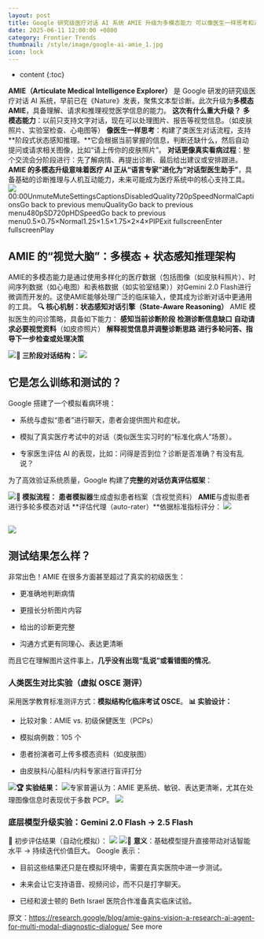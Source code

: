 ```yaml
---
layout: post
title: Google 研究级医疗对话 AI 系统 AMIE 升级为多模态能力 可以像医生一样思考和对话
date: 2025-06-11 12:00:00 +0800
category: Frontier Trends
thumbnail: /style/image/google-ai-amie_1.jpg
icon: lock
---
```

* content
{:toc}

**AMIE（Articulate Medical Intelligence Explorer）** 是 Google 研发的研究级医疗对话 AI 系统，早前已在《Nature》发表，聚焦文本型诊断。此次升级为**多模态 AMIE**，具备理解、请求和推理视觉医学信息的能力。
**这次有什么重大升级？**
**多模态能力**：以前只支持文字对话，现在可以处理图片、报告等视觉信息。（如皮肤照片、实验室检查、心电图等）
**像医生一样思考**：构建了类医生对话流程，支持**阶段式状态感知推理。**它会根据当前掌握的信息，判断还缺什么，然后自动提问或请求相关图像，比如“请上传你的皮肤照片”。
**对话更像真实看病过程**：整个交流会分阶段进行：先了解病情、再提出诊断、最后给出建议或安排跟进。
**AMIE 的多模态升级意味着医疗 AI 正从“语言专家”进化为“对话型医生助手”**，具备基础的诊断推理与人机互动能力，未来可能成为医疗系统中的核心支持工具。
![](https://assets-v2.circle.so/xlfobgorxsuft4pdkl4c2r17o1v9)00:00UnmuteMuteSettingsCaptionsDisabledQuality720pSpeedNormalCaptionsGo back to previous menuQualityGo back to previous menu480pSD720pHDSpeedGo back to previous menu0.5×0.75×Normal1.25×1.5×1.75×2×4×PIPExit fullscreenEnter fullscreenPlay
## AMIE 的“视觉大脑”：多模态 + 状态感知推理架构
AMIE的多模态能力是通过使用多样化的医疗数据（包括图像（如皮肤科照片）、时间序列数据（如心电图）和表格数据（如实验室结果））对Gemini 2.0 Flash进行微调而开发的。这使AMIE能够处理广泛的临床输入，使其成为诊断对话中更通用的工具。
**🔍 核心机制：状态感知对话引擎（State-Aware Reasoning）**
AMIE 模拟医生的问诊策略，具备如下能力：
**感知当前诊断阶段**
**检测诊断信息缺口**
**自动请求必要视觉资料**（如皮疹照片）
**解释视觉信息并调整诊断思路**
**进行多轮问答、指导下一步检查或处理决策**

![](https://assets-v2.circle.so/unr7bvvxlre21lsp9xxpbikb83gk)**📌 三阶段对话结构：**
![](https://assets-v2.circle.so/ijjs3j9bwfhzq00yadauhld7nvgw)
## 它是怎么训练和测试的？
Google 搭建了一个模拟看病环境：

- 系统与虚拟“患者”进行聊天，患者会提供图片和症状。

- 模拟了真实医疗考试中的对话（类似医生实习时的“标准化病人”场景）。

- 专家医生评估 AI 的表现，比如：问得是否到位？诊断是否准确？有没有乱说？

为了高效验证系统质量，Google 构建了**完整的对话仿真评估框架**：

![](https://assets-v2.circle.so/x90ro26bmwfa7acyuyxlb5sct4j1)**🧰 模拟流程：**
**患者模拟器**生成虚拟患者档案（含视觉资料）
**AMIE**与虚拟患者进行多轮多模态对话
**评估代理（auto-rater）**依据标准指标评分：
![](https://assets-v2.circle.so/q363nxyat6lumykw5k67p77nz01u)
## 
![](https://assets-v2.circle.so/pcj52x2hbghuc5t2ehisiqpd2axp)
## 测试结果怎么样？
非常出色！AMIE 在很多方面甚至超过了真实的初级医生：

- 更准确地判断病情

- 更擅长分析图片内容

- 给出的诊断更完整

- 沟通方式更有同理心、表达更清晰

而且它在理解图片这件事上，**几乎没有出现“乱说”或看错图的情况**。

### 人类医生对比实验（虚拟 OSCE 测评）
采用医学教育标准测评方式：**模拟结构化临床考试 OSCE**。
**📊 实验设计：**

- 比较对象：AMIE vs. 初级保健医生（PCPs）

- 模拟病例数：105 个

- 患者扮演者可上传多模态资料（如皮肤图）

- 由皮肤科/心脏科/内科专家进行盲评打分

![](https://assets-v2.circle.so/gq41adfk84wqgcmiqqok87v84uri)**🏆 实验结果：**
![](https://assets-v2.circle.so/es4v9dr3xqaftbirr4jrja9hvnzr)专家普遍认为：AMIE 更系统、敏锐、表达更清晰，尤其在处理图像信息时表现优于多数 PCP。
![](https://assets-v2.circle.so/0voq7qnusgb86s0wzk5i1tg0lafz)
### 底层模型升级实验：Gemini 2.0 Flash → 2.5 Flash
🔬 初步评估结果（自动化模拟）：
![](https://assets-v2.circle.so/ab5ld1pth29lxgxuf5z1r0aohq0z)
![](https://assets-v2.circle.so/5le1smrubmx7qcw63nujmj8pg4s2)📌 **意义**：基础模型提升直接带动对话智能水平 → 持续迭代价值巨大。
Google 表示：

- 目前这些结果还只是在模拟环境中，需要在真实医院中进一步测试。

- 未来会让它支持语音、视频问诊，而不只是打字聊天。

- 已经和波士顿的 Beth Israel 医院合作准备真实临床试验。

原文：https://research.google/blog/amie-gains-vision-a-research-ai-agent-for-multi-modal-diagnostic-dialogue/
See more